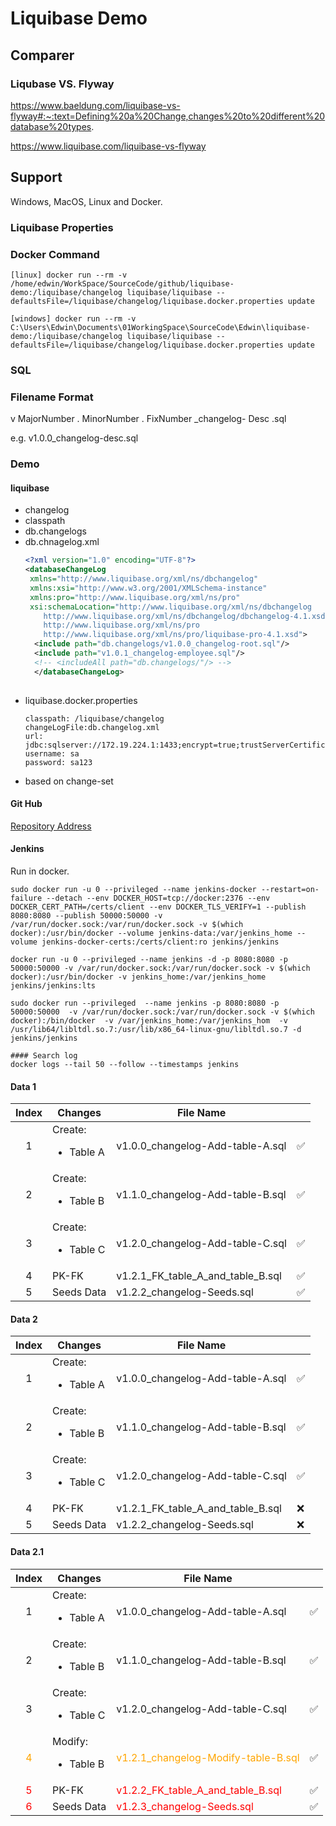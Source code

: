 <style>
r { color: Red }
o { color: Orange }
g { color: Green }
</style>

# Liquibase Demo

## Comparer
### Liqubase VS. Flyway

https://www.baeldung.com/liquibase-vs-flyway#:~:text=Defining%20a%20Change,changes%20to%20different%20database%20types.

https://www.liquibase.com/liquibase-vs-flyway

## Support
Windows, MacOS, Linux and Docker.

### Liquibase Properties


### Docker Command
``` 
[linux] docker run --rm -v /home/edwin/WorkSpace/SourceCode/github/liquibase-demo:/liquibase/changelog liquibase/liquibase --defaultsFile=/liquibase/changelog/liquibase.docker.properties update

[windows] docker run --rm -v C:\Users\Edwin\Documents\01WorkingSpace\SourceCode\Edwin\liquibase-demo:/liquibase/changelog liquibase/liquibase --defaultsFile=/liquibase/changelog/liquibase.docker.properties update
```

### SQL

### Filename Format

v MajorNumber . MinorNumber . FixNumber _changelog- Desc .sql

e.g. v1.0.0_changelog-desc.sql

### Demo
#### liquibase
- changelog
- classpath
- db.changelogs
- db.chnagelog.xml
  ```xml
  <?xml version="1.0" encoding="UTF-8"?>
  <databaseChangeLog
   xmlns="http://www.liquibase.org/xml/ns/dbchangelog"
   xmlns:xsi="http://www.w3.org/2001/XMLSchema-instance"
   xmlns:pro="http://www.liquibase.org/xml/ns/pro"
   xsi:schemaLocation="http://www.liquibase.org/xml/ns/dbchangelog
      http://www.liquibase.org/xml/ns/dbchangelog/dbchangelog-4.1.xsd
      http://www.liquibase.org/xml/ns/pro 
      http://www.liquibase.org/xml/ns/pro/liquibase-pro-4.1.xsd">  
    <include path="db.changelogs/v1.0.0_changelog-root.sql"/>
    <include path="v1.0.1_changelog-employee.sql"/>
    <!-- <includeAll path="db.changelogs/"/> -->
    </databaseChangeLog>
        
- liquibase.docker.properties
  ```
  classpath: /liquibase/changelog
  changeLogFile:db.changelog.xml
  url: jdbc:sqlserver://172.19.224.1:1433;encrypt=true;trustServerCertificate=true;databaseName=inpart;
  username: sa
  password: sa123
 - based on change-set
 
 #### Git Hub
 [Repository Address](https://github.com/itrice/liquibase-demo)
 #### Jenkins
  Run in docker.
  ```
  sudo docker run -u 0 --privileged --name jenkins-docker --restart=on-failure --detach --env DOCKER_HOST=tcp://docker:2376 --env DOCKER_CERT_PATH=/certs/client --env DOCKER_TLS_VERIFY=1 --publish 8080:8080 --publish 50000:50000 -v /var/run/docker.sock:/var/run/docker.sock -v $(which docker):/usr/bin/docker --volume jenkins-data:/var/jenkins_home --volume jenkins-docker-certs:/certs/client:ro jenkins/jenkins

  docker run -u 0 --privileged --name jenkins -d -p 8080:8080 -p 50000:50000 -v /var/run/docker.sock:/var/run/docker.sock -v $(which docker):/usr/bin/docker -v jenkins_home:/var/jenkins_home jenkins/jenkins:lts

  sudo docker run --privileged  --name jenkins -p 8080:8080 -p 50000:50000  -v /var/run/docker.sock:/var/run/docker.sock -v $(which docker):/bin/docker  -v /var/jenkins_home:/var/jenkins_hom  -v /usr/lib64/libltdl.so.7:/usr/lib/x86_64-linux-gnu/libltdl.so.7 -d jenkins/jenkins

  #### Search log
  docker logs --tail 50 --follow --timestamps jenkins
```
  #### **Data 1**
  |Index |Changes |File Name ||
  | :---: | --- | --- |---|
  |1| Create:<ul><li>Table A</li></ul> | v1.0.0_changelog-Add-table-A.sql | &#x2705; |
  |2| Create:<ul><li>Table B</li></ul> | v1.1.0_changelog-Add-table-B.sql | &#x2705; |
  |3| Create:<ul><li>Table C</li></ul> | v1.2.0_changelog-Add-table-C.sql | &#x2705; |
  |4| PK-FK |v1.2.1_FK_table_A_and_table_B.sql|&#x2705;|
  |5| Seeds Data|v1.2.2_changelog-Seeds.sql|&#x2705;|

  #### **Data 2**
  |Index |Changes |File Name ||
  | :---: | --- | --- |---|
  |1| Create:<ul><li>Table A</li></ul> | v1.0.0_changelog-Add-table-A.sql | &#x2705; |
  |2| Create:<ul><li>Table B</li></ul> | v1.1.0_changelog-Add-table-B.sql | &#x2705; |
  |3| Create:<ul><li>Table C</li></ul> | v1.2.0_changelog-Add-table-C.sql | &#x2705; |
  |4| PK-FK |v1.2.1_FK_table_A_and_table_B.sql| &#x274C;|
  |5| Seeds Data|v1.2.2_changelog-Seeds.sql|&#x274C;|

  #### **Data 2.1**
  |Index |Changes |File Name ||
  | :---: | --- | --- |---|
  |1| Create:<ul><li>Table A</li></ul> | v1.0.0_changelog-Add-table-A.sql | &#x2705; |
  |2| Create:<ul><li>Table B</li></ul> | v1.1.0_changelog-Add-table-B.sql | &#x2705; |
  |3| Create:<ul><li>Table C</li></ul> | v1.2.0_changelog-Add-table-C.sql | &#x2705; |
  |<o>4</o>| Modify:<ul><li>Table B</li></ul> | <o>v1.2.1_changelog-Modify-table-B.sql</o> | &#x2705; |
  |<r>5</r>| PK-FK |<r>v1.2.2_FK_table_A_and_table_B.sql</r>|&#x2705;|
  |<r>6</r>| Seeds Data|<r>v1.2.3_changelog-Seeds.sql</r>|&#x2705;|
